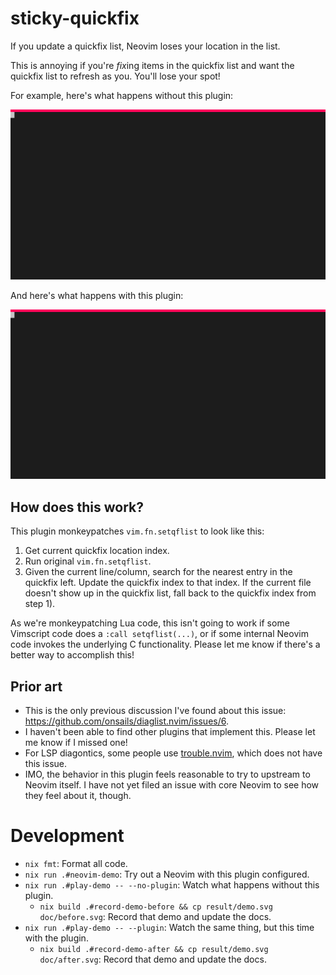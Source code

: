 # sticky-quickfix

If you update a quickfix list, Neovim loses your location in the list.

This is annoying if you're *fix*ing items in the quickfix list and want the
quickfix list to refresh as you. You'll lose your spot!

For example, here's what happens without this plugin:

![demonstration of vim quickfix list losing the quickfix location](doc/before.svg)

And here's what happens with this plugin:

![demonstration of vim quickfix list preserving the quickfix location](doc/after.svg)

## How does this work?

This plugin monkeypatches `vim.fn.setqflist` to look like this:

1. Get current quickfix location index.
2. Run original `vim.fn.setqflist`.
3. Given the current line/column, search for the nearest entry in the
   quickfix left. Update the quickfix index to that index. If the current
   file doesn't show up in the quickfix list, fall back to the quickfix
   index from step 1).

As we're monkeypatching Lua code, this isn't going to work if some Vimscript
code does a `:call setqflist(...)`, or if some internal Neovim code invokes the
underlying C functionality. Please let me know if there's a better way to
accomplish this!

## Prior art

- This is the only previous discussion I've found about this issue:
  <https://github.com/onsails/diaglist.nvim/issues/6>.
- I haven't been able to find other plugins that implement this. Please let me
  know if I missed one!
- For LSP diagontics, some people use
  [trouble.nvim](https://github.com/folke/trouble.nvim), which does not have this
  issue.
- IMO, the behavior in this plugin feels reasonable to try to upstream to
  Neovim itself. I have not yet filed an issue with core Neovim to see how they
  feel about it, though.

# Development

- `nix fmt`: Format all code.
- `nix run .#neovim-demo`: Try out a Neovim with this plugin configured.
- `nix run .#play-demo -- --no-plugin`: Watch what happens without this plugin.
  - `nix build .#record-demo-before && cp result/demo.svg doc/before.svg`: Record that demo and update the docs.
- `nix run .#play-demo -- --plugin`: Watch the same thing, but this time with the plugin.
  - `nix build .#record-demo-after && cp result/demo.svg doc/after.svg`: Record that demo and update the docs.
